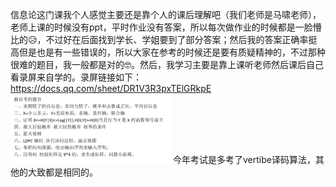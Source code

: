 信息论这门课我个人感觉主要还是靠个人的课后理解吧（我们老师是马啸老师），老师上课的时候没有ppt，平时作业没有答案，所以每次做作业的时候都是一脸懵比的😥，不过好在后面找到学长、学姐要到了部分答案；然后我的答案正确率挺高但是也是有一些错误的，所以大家在参考的时候还是要有质疑精神的，不过那种很难的题目，我一般都是对的🤓。然后，我学习主要是靠上课听老师然后课后自己看录屏来自学的。录屏链接如下：https://docs.qq.com/sheet/DR1V3R3pxTElGRkpE
<img src="../Picture/1.png" style="zoom: 25%;" />
今年考试是多考了vertibe译码算法，其他的大致都是相同的。
